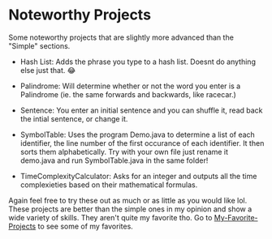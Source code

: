 # Noteworthy Projects
 Some noteworthy projects that are slightly more advanced than the "Simple" sections.

- Hash List: Adds the phrase you type to a hash list. Doesnt do anything else just that. :joy:

- Palindrome: Will determine whether or not the word you enter is a Palindrome (ie. the same forwards and backwards, like racecar.)

- Sentence: You enter an initial sentence and you can shuffle it, read back the intial sentence, or change it.

- SymbolTable: Uses the program Demo.java to determine a list of each identifier, the line number of the first occurance of each identifier. It then sorts them alphabetically. Try with your own file just rename it demo.java and run SymbolTable.java in the same folder!

- TimeComplexityCalculator: Asks for an integer and outputs all the time complexieties based on their mathematical formulas.

Again feel free to try these out as much or as little as you would like lol. These projects are better than the simple ones in my opinion and show a wide variety of skills.  They aren't quite my favorite tho.  Go to [My-Favorite-Projects](https://github.com/MattKelly4D4B/My-Favorite-Projects) to see some of my favorites.
